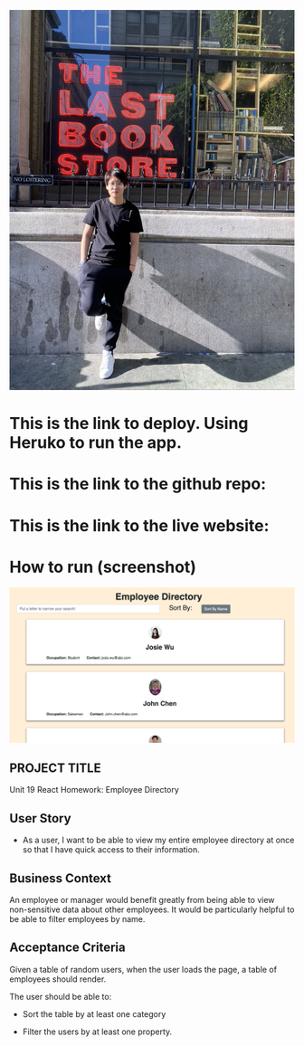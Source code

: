 ![icon](./assets/images/icon.jpeg "icon")

# This is the link to deploy. Using Heruko to run the app.



# This is the link to the github repo:



# This is the link to the live website:



# How to run (screenshot)

![homepage](./assets/images/homepage.png "Screenshot of homepage")



## PROJECT TITLE

Unit 19 React Homework: Employee Directory


## User Story

* As a user, I want to be able to view my entire employee directory at once so that I have quick access to their information.

## Business Context

An employee or manager would benefit greatly from being able to view non-sensitive data about other employees. It would be particularly helpful to be able to filter employees by name.

## Acceptance Criteria

Given a table of random users, when the user loads the page, a table of employees should render. 

The user should be able to:

  * Sort the table by at least one category

  * Filter the users by at least one property.

